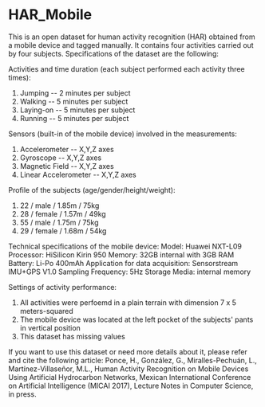 # HAR_Mobile

This is an open dataset for human activity recognition (HAR) obtained from a mobile device and tagged manually. It contains four activities carried out by four subjects. Specifications of the dataset are the following:

Activities and time duration (each subject performed each activity three times):
1. Jumping   -- 2 minutes per subject
2. Walking   -- 5 minutes per subject
3. Laying-on -- 5 minutes per subject
4. Running   -- 5 minutes per subject

Sensors (built-in of the mobile device) involved in the measurements:
1. Accelerometer        -- X,Y,Z axes
2. Gyroscope            -- X,Y,Z axes
3. Magnetic Field       -- X,Y,Z axes
4. Linear Accelerometer -- X,Y,Z axes

Profile of the subjects (age/gender/height/weight):
1. 22 /  male  / 1.85m / 75kg
2. 28 / female / 1.57m / 49kg
3. 55 /  male  / 1.75m / 75kg
4. 29 / female / 1.68m / 54kg

Technical specifications of the mobile device:
Model:                            Huawei NXT-L09
Processor:                        HiSilicon Kirin 950
Memory:                           32GB internal with 3GB RAM
Battery:                          Li-Po 400mAh
Application for data acquisition: Sensorstream IMU+GPS V1.0
Sampling Frequency:               5Hz
Storage Media:                    internal memory

Settings of activity performance:
1. All activities were perfoemd in a plain terrain with dimension 7 x 5 meters-squared
2. The mobile device was located at the left pocket of the subjects' pants in vertical position
3. This dataset has missing values
 
If you want to use this dataset or need more details about it, please refer and cite the following article:
Ponce, H., González, G., Miralles-Pechuán, L., Martínez-Villaseñor, M.L., Human Activity Recognition on Mobile Devices Using Artificial Hydrocarbon Networks, Mexican International Conference on Artificial Intelligence (MICAI 2017), Lecture Notes in Computer Science, in press.

